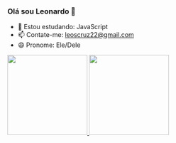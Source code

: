 ### Olá sou Leonardo 👋

- 🌱 Estou estudando: JavaScript
- 📫 Contate-me: leoscruz22@gmail.com
- 😄 Pronome: Ele/Dele

<div>
  <a href='https://github.com/LeonardoSilva22'>
  <img height='180em' src='https://github-readme-stats.vercel.app/api?username=LeonardoSilva22&hide=commits&theme=material-palenight&show_icons=true'/>
  <img height='180em' src='https://github-readme-stats.vercel.app/api/top-langs/?username=LeonardoSilva22&layout=compact&theme=material-palenight'/>
</div>
